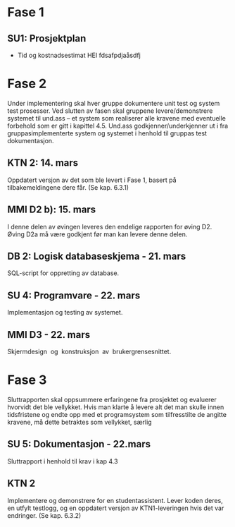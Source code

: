 # Fase 1
## SU1: Prosjektplan
- Tid og kostnadsestimat
HEI
fdsafpdjaåsdfj

Fase 2
======
Under implementering skal hver gruppe dokumentere unit test og system test prosesser. Ved 
slutten av fasen skal gruppene levere/demonstrere systemet til und.ass – et system som 
realiserer alle kravene med eventuelle forbehold som er gitt i kapittel 4.5. Und.ass 
godkjenner/underkjenner ut i fra gruppasimplementerte system og systemet i henhold til 
gruppas test dokumentasjon.

KTN 2: 14. mars
-----
Oppdatert versjon av det som ble levert i Fase 1, basert på tilbakemeldingene dere får. (Se kap. 6.3.1)

MMI D2 b): 15. mars
-----------------
I denne delen av øvingen leveres den endelige rapporten for øving D2.
Øving D2a må være godkjent før man kan levere denne delen.


DB 2: Logisk databaseskjema - 21. mars
-----
SQL-script for oppretting av database.

SU 4: Programvare - 22. mars	
-----
Implementasjon og testing av systemet.

MMI D3 - 22. mars
-----------------
Skjermdesign  og  konstruksjon  av  brukergrensesnittet.

Fase 3
======	
Sluttrapporten skal oppsummere erfaringene fra prosjektet og evaluerer hvorvidt det ble 
vellykket. Hvis man klarte å levere alt det man skulle innen tidsfristene og endte opp med et 
programsystem som tilfresstilte de angitte kravene, må dette betraktes som vellykket, særlig

SU 5: Dokumentasjon - 22.mars
----
Sluttrapport i henhold til krav i kap 4.3

KTN 2
-----
Implementere og demonstrere for en studentassistent. Lever koden deres, en utfylt testlogg, og en oppdatert versjon av KTN1-leveringen hvis det var endringer. (Se kap. 6.3.2)